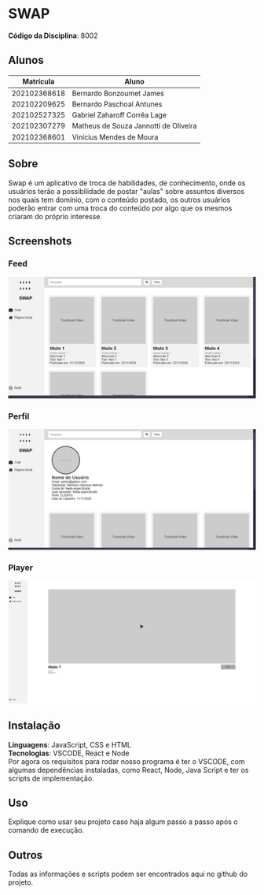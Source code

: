 # SWAP

**Código da Disciplina**: 8002<br>

## Alunos
|Matrícula | Aluno |
| -- | -- |
| 202102368618 | Bernardo Bonzoumet James |
| 202102209625 | Bernardo Paschoal Antunes |
| 202102527325 | Gabriel Zaharoff Corrêa Lage |
| 202102307279 | Matheus de Souza Jannotti de Oliveira |
| 202102368601 | Vinícius Mendes de Moura |

## Sobre 
Swap é um aplicativo de troca de habilidades, de conhecimento, onde os usuários terão a possibilidade de postar "aulas" sobre assuntos diversos nos quais tem domínio, com o conteúdo postado, os outros usuários poderão entrar com uma troca do conteúdo por algo que os mesmos criaram do próprio interesse.

## Screenshots
### Feed
[![Prototipo 1](docs/assets/paginasimplementadas/feed.png)](docs/assets/paginasimplementadas/feed.png)

### Perfil
[![Prototipo 2](docs/assets/paginasimplementadas/perfil.png)](docs/assets/paginasimplementadas/perfil.png)

### Player
[![Prototipo 3](docs/assets/paginasimplementadas/player.png)](docs/assets/paginasimplementadas/player.png)

## Instalação 
**Linguagens**: JavaScript, CSS e HTML<br>
**Tecnologias**: VSCODE, React e Node<br>
Por agora os requisitos para rodar nosso programa é ter o VSCODE, com algumas dependências instaladas, como React, Node, Java Script e ter os scripts de implementação.

## Uso 
Explique como usar seu projeto caso haja algum passo a passo após o comando de execução.

## Outros 
Todas as informações e scripts podem ser encontrados aqui no github do projeto.
